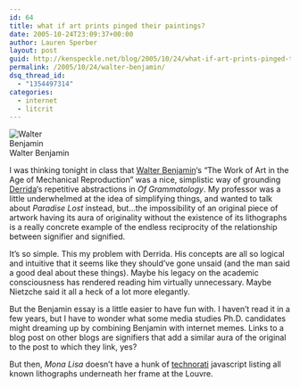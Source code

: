 ```yaml
---
id: 64
title: what if art prints pinged their paintings?
date: 2005-10-24T23:09:37+00:00
author: Lauren Sperber
layout: post
guid: http://kenspeckle.net/blog/2005/10/24/what-if-art-prints-pinged-their-paintings/
permalink: /2005/10/24/walter-benjamin/
dsq_thread_id:
  - "1354497314"
categories:
  - internet
  - litcrit
---
```

<div style="width: 115px" class="rightpic">
  <img src="https://laurensperber.com/images/2005/10/walter-benjamin.jpg" alt="Walter Benjamin" /><br /><div class="caption">Walter Benjamin</div>
</div>

I was thinking tonight in class that [Walter Benjamin](http://en.wikipedia.org/wiki/Walter_Benjamin "wikipedia article")&#8216;s &#8220;The Work of Art in the Age of Mechanical Reproduction&#8221; was a nice, simplistic way of grounding [Derrida](http://en.wikipedia.org/wiki/Derrida "wikipedia article")&#8216;s repetitive abstractions in _Of Grammatology_. My professor was a little underwhelmed at the idea of simplifying things, and wanted to talk about _Paradise Lost_ instead, but&#8230;the impossibility of an original piece of artwork having its aura of originality without the existence of its lithographs is a really concrete example of the endless reciprocity of the relationship between signifier and signified.

It&#8217;s so simple. This my problem with Derrida. His concepts are all so logical and intuitive that it seems like they should&#8217;ve gone unsaid (and the man said a good deal about these things). Maybe his legacy on the academic consciousness has rendered reading him virtually unnecessary. Maybe Nietzche said it all a heck of a lot more elegantly.

But the Benjamin essay is a little easier to have fun with. I haven&#8217;t read it in a few years, but I have to wonder what some media studies Ph.D. candidates might dreaming up by combining Benjamin with internet memes. Links to a blog post on other blogs are signifiers that add a similar aura of the original to the post to which they link, yes?

But then, _Mona Lisa_ doesn&#8217;t have a hunk of [technorati](http://www.technorati.com) javascript listing all known lithographs underneath her frame at the Louvre.